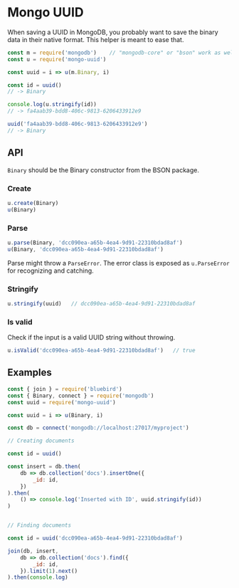 # Mongo UUID

When saving a UUID in MongoDB, you probably want to save the binary data in
their native format. This helper is meant to ease that.

```js
const m = require('mongodb')	// "mongodb-core" or "bson" work as well
const u = require('mongo-uuid')

const uuid = i => u(m.Binary, i)

const id = uuid()
// -> Binary

console.log(u.stringify(id))
// -> fa4aab39-bdd8-406c-9813-6206433912e9

uuid('fa4aab39-bdd8-406c-9813-6206433912e9')
// -> Binary
```

## API

`Binary` should be the Binary constructor from the BSON package.

### Create

```js
u.create(Binary)
u(Binary)
```

### Parse

```js
u.parse(Binary, 'dcc090ea-a65b-4ea4-9d91-22310bdad8af')
u(Binary, 'dcc090ea-a65b-4ea4-9d91-22310bdad8af')
```

Parse might throw a `ParseError`. The error class is exposed as `u.ParseError`
for recognizing and catching.

### Stringify

```js
u.stringify(uuid)	// dcc090ea-a65b-4ea4-9d91-22310bdad8af
```

### Is valid

Check if the input is a valid UUID string without throwing.

```js
u.isValid('dcc090ea-a65b-4ea4-9d91-22310bdad8af')	// true
```

## Examples

```js
const { join } = require('bluebird')
const { Binary, connect } = require('mongodb')
const uuid = require('mongo-uuid')

const uuid = i => u(Binary, i)

const db = connect('mongodb://localhost:27017/myproject')

// Creating documents

const id = uuid()

const insert = db.then(
	db => db.collection('docs').insertOne({
		_id: id,
	})
).then(
	() => console.log('Inserted with ID', uuid.stringify(id))
)


// Finding documents

const id = uuid('dcc090ea-a65b-4ea4-9d91-22310bdad8af')

join(db, insert,
	db => db.collection('docs').find({
		_id: id,
	}).limit(1).next()
).then(console.log)
```
